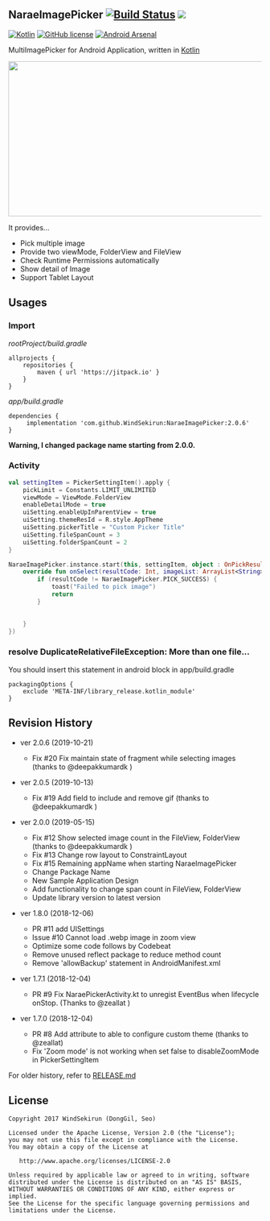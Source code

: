 ## NaraeImagePicker [![Build Status](https://build.uzuki.live/job/NaraeImagePicker/job/master/badge/icon)](https://build.uzuki.live/job/NaraeImagePicker/job/master/) [![](https://jitpack.io/v/WindSekirun/NaraeImagePicker.svg)](https://jitpack.io/#WindSekirun/NaraeImagePicker)

[![Kotlin](https://img.shields.io/badge/kotlin-1.3.3-blue.svg)](http://kotlinlang.org)	[![GitHub license](https://img.shields.io/badge/license-Apache%20License%202.0-blue.svg?style=flat)](http://www.apache.org/licenses/LICENSE-2.0) [![Android Arsenal](https://img.shields.io/badge/Android%20Arsenal-NaraeImagePicker-brightgreen.svg?style=flat)](https://android-arsenal.com/details/1/6695)

MultiImagePicker for Android Application, written in [Kotlin](http://kotlinlang.org) 

<img src="https://github.com/WindSekirun/NaraeImagePicker/blob/master/sample.png" width="600" height="308">

It provides...
 * Pick multiple image
 * Provide two viewMode, FolderView and FileView
 * Check Runtime Permissions automatically
 * Show detail of Image
 * Support Tablet Layout

## Usages

### Import

*rootProject/build.gradle*
```
allprojects {
    repositories {
	    maven { url 'https://jitpack.io' }
    }
}
```

*app/build.gradle*
```
dependencies {
     implementation 'com.github.WindSekirun:NaraeImagePicker:2.0.6'
}
```

**Warning, I changed package name starting from 2.0.0.**

### Activity
```kotlin
val settingItem = PickerSettingItem().apply {
    pickLimit = Constants.LIMIT_UNLIMITED
    viewMode = ViewMode.FolderView
    enableDetailMode = true
    uiSetting.enableUpInParentView = true
    uiSetting.themeResId = R.style.AppTheme
    uiSetting.pickerTitle = "Custom Picker Title"
    uiSetting.fileSpanCount = 3
    uiSetting.folderSpanCount = 2
}

NaraeImagePicker.instance.start(this, settingItem, object : OnPickResultListener {
    override fun onSelect(resultCode: Int, imageList: ArrayList<String>) {
        if (resultCode != NaraeImagePicker.PICK_SUCCESS) {
            toast("Failed to pick image")
            return
        }

        
    }
})
```

### resolve DuplicateRelativeFileException: More than one file...
You should insert this statement in android block in app/build.gradle

```
packagingOptions {
    exclude 'META-INF/library_release.kotlin_module'
}
```

## Revision History
* ver 2.0.6 (2019-10-21)
  * Fix #20 Fix maintain state of fragment while selecting images (thanks to @deepakkumardk )

* ver 2.0.5 (2019-10-13)
  * Fix #19 Add field to include and remove gif (thanks to @deepakkumardk )

* ver 2.0.0 (2019-05-15)
  * Fix #12 Show selected image count in the FileView, FolderView (thanks to @deepakkumardk )
  * Fix #13 Change row layout to ConstraintLayout
  * Fix #15 Remaining appName when starting NaraeImagePicker
  * Change Package Name
  * New Sample Application Design
  * Add functionality to change span count in FileView, FolderView
  * Update library version to latest version

* ver 1.8.0 (2018-12-06)
  * PR #11 add UISettings
  * Issue #10 Cannot load .webp image in zoom view
  * Optimize some code follows by Codebeat
  * Remove unused reflect package to reduce method count
  * Remove 'allowBackup' statement in AndroidManifest.xml

* ver 1.7.1 (2018-12-04)
  * PR #9 Fix NaraePickerActivity.kt to unregist EventBus when lifecycle onStop. (Thanks to @zeallat )

* ver 1.7.0 (2018-12-04)
  * PR #8 Add attribute to able to configure custom theme (thanks to @zeallat)
  * Fix 'Zoom mode' is not working when set false to disableZoomMode in PickerSettingItem

For older history, refer to [RELEASE.md](RELEASE.md)

## License

```
Copyright 2017 WindSekirun (DongGil, Seo)

Licensed under the Apache License, Version 2.0 (the "License");
you may not use this file except in compliance with the License.
You may obtain a copy of the License at

   http://www.apache.org/licenses/LICENSE-2.0

Unless required by applicable law or agreed to in writing, software
distributed under the License is distributed on an "AS IS" BASIS,
WITHOUT WARRANTIES OR CONDITIONS OF ANY KIND, either express or implied.
See the License for the specific language governing permissions and
limitations under the License.
```
